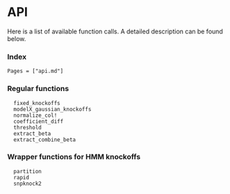
# API

Here is a list of available function calls. A detailed description can be found below. 

### Index

```@index
Pages = ["api.md"]
```

### Regular functions

```@docs
  fixed_knockoffs
  modelX_gaussian_knockoffs
  normalize_col!
  coefficient_diff
  threshold
  extract_beta
  extract_combine_beta
```

### Wrapper functions for HMM knockoffs

```@docs
  partition
  rapid
  snpknock2
```
